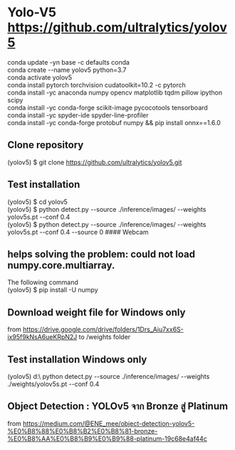 # Yolo-V5  https://github.com/ultralytics/yolov5
conda update -yn base -c defaults conda  <br>
conda create --name yolov5 python=3.7 <br>
conda activate yolov5 <br>
conda install pytorch torchvision cudatoolkit=10.2 -c pytorch <br>
conda install -yc anaconda numpy opencv matplotlib tqdm pillow ipython scipy <br>
conda install -yc conda-forge scikit-image pycocotools tensorboard <br>
conda install -yc spyder-ide spyder-line-profiler <br>
conda install -yc conda-forge protobuf numpy && pip install onnx==1.6.0 <br>

## Clone repository
(yolov5) $ git clone https://github.com/ultralytics/yolov5.git

## Test installation
(yolov5) $ cd yolov5 <br>
(yolov5) $ python detect.py --source ./inference/images/ --weights yolov5s.pt --conf 0.4 <br>
(yolov5) $ python detect.py --source ./inference/images/ --weights yolov5s.pt --conf 0.4 --source 0  #### Webcam

## helps solving the problem: could not load numpy.core.multiarray. 
The following command <br>
(yolov5) $ pip install -U numpy

## Download weight file for Windows only
from https://drive.google.com/drive/folders/1Drs_Aiu7xx6S-ix95f9kNsA6ueKRpN2J to /weights folder <br>

## Test installation Windows only 
(yolov5) d:\ python detect.py --source ./inference/images/ --weights ./weights/yolov5s.pt --conf 0.4 <br>

## Object Detection : YOLOv5 จาก Bronze สู่ Platinum
from https://medium.com/@ENE_mee/object-detection-yolov5-%E0%B8%88%E0%B8%B2%E0%B8%81-bronze-%E0%B8%AA%E0%B8%B9%E0%B9%88-platinum-19c68e4af44c
